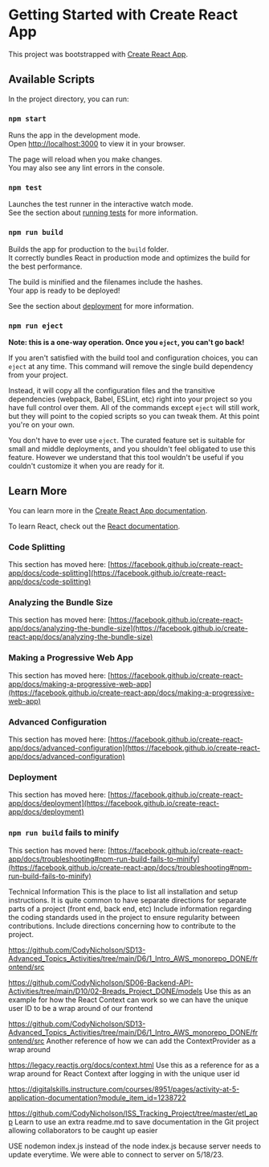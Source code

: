 # Getting Started with Create React App

This project was bootstrapped with [Create React App](https://github.com/facebook/create-react-app).

## Available Scripts

In the project directory, you can run:

### `npm start`

Runs the app in the development mode.\
Open [http://localhost:3000](http://localhost:3000) to view it in your browser.

The page will reload when you make changes.\
You may also see any lint errors in the console.

### `npm test`

Launches the test runner in the interactive watch mode.\
See the section about [running tests](https://facebook.github.io/create-react-app/docs/running-tests) for more information.

### `npm run build`

Builds the app for production to the `build` folder.\
It correctly bundles React in production mode and optimizes the build for the best performance.

The build is minified and the filenames include the hashes.\
Your app is ready to be deployed!

See the section about [deployment](https://facebook.github.io/create-react-app/docs/deployment) for more information.

### `npm run eject`

**Note: this is a one-way operation. Once you `eject`, you can't go back!**

If you aren't satisfied with the build tool and configuration choices, you can `eject` at any time. This command will remove the single build dependency from your project.

Instead, it will copy all the configuration files and the transitive dependencies (webpack, Babel, ESLint, etc) right into your project so you have full control over them. All of the commands except `eject` will still work, but they will point to the copied scripts so you can tweak them. At this point you're on your own.

You don't have to ever use `eject`. The curated feature set is suitable for small and middle deployments, and you shouldn't feel obligated to use this feature. However we understand that this tool wouldn't be useful if you couldn't customize it when you are ready for it.

## Learn More

You can learn more in the [Create React App documentation](https://facebook.github.io/create-react-app/docs/getting-started).

To learn React, check out the [React documentation](https://reactjs.org/).

### Code Splitting

This section has moved here: [https://facebook.github.io/create-react-app/docs/code-splitting](https://facebook.github.io/create-react-app/docs/code-splitting)

### Analyzing the Bundle Size

This section has moved here: [https://facebook.github.io/create-react-app/docs/analyzing-the-bundle-size](https://facebook.github.io/create-react-app/docs/analyzing-the-bundle-size)

### Making a Progressive Web App

This section has moved here: [https://facebook.github.io/create-react-app/docs/making-a-progressive-web-app](https://facebook.github.io/create-react-app/docs/making-a-progressive-web-app)

### Advanced Configuration

This section has moved here: [https://facebook.github.io/create-react-app/docs/advanced-configuration](https://facebook.github.io/create-react-app/docs/advanced-configuration)

### Deployment

This section has moved here: [https://facebook.github.io/create-react-app/docs/deployment](https://facebook.github.io/create-react-app/docs/deployment)

### `npm run build` fails to minify

This section has moved here: [https://facebook.github.io/create-react-app/docs/troubleshooting#npm-run-build-fails-to-minify](https://facebook.github.io/create-react-app/docs/troubleshooting#npm-run-build-fails-to-minify)

Technical Information
This is the place to list all installation and setup instructions. It is quite common to have separate directions for separate parts of a project (front end, back end, etc)
Include information regarding the coding standards used in the project to ensure regularity between contributions.
Include directions concerning how to contribute to the project.

https://github.com/CodyNicholson/SD13-Advanced_Topics_Activities/tree/main/D6/1_Intro_AWS_monorepo_DONE/frontend/src


https://github.com/CodyNicholson/SD06-Backend-API-Activities/tree/main/D10/02-Breads_Project_DONE/models
Use this as an example for how the React Context can work so we can have the unique user ID to be a wrap around of our frontend

https://github.com/CodyNicholson/SD13-Advanced_Topics_Activities/tree/main/D6/1_Intro_AWS_monorepo_DONE/frontend/src
Another reference of how we can add the ContextProvider as a wrap around

https://legacy.reactjs.org/docs/context.html
Use this as a reference for as a wrap around for React Context after logging in with the unique user id


https://digitalskills.instructure.com/courses/8951/pages/activity-at-5-application-documentation?module_item_id=1238722


https://github.com/CodyNicholson/ISS_Tracking_Project/tree/master/etl_app
Learn to use an extra readme.md to save documentation in the Git project allowing collaborators to be caught up easier

USE nodemon index.js instead of the node index.js because server needs to update everytime. We were able to connect to server on 5/18/23.

